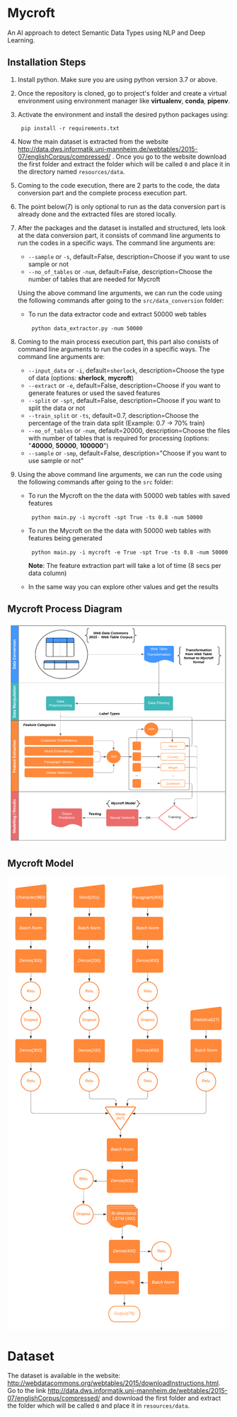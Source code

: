 # Mycroft

An AI approach to detect Semantic Data Types using NLP and Deep Learning.


## Installation Steps

1) Install python. Make sure you are using python version 3.7 or above.

2) Once the repository is cloned, go to project's folder and create a virtual environment using environment manager like **virtualenv**, **conda**, **pipenv**.

3) Activate the environment and install the desired python packages using:

    ```
     pip install -r requirements.txt
    ```

4) Now the main dataset is extracted from the website http://data.dws.informatik.uni-mannheim.de/webtables/2015-07/englishCorpus/compressed/ .
 Once you go to the website download the first folder and extract the folder which will be called `0` and place it in the directory named `resources/data`.

5) Coming to the code execution, there are 2 parts to the code, the data conversion part and the complete process execution part.

6) The point below(7) is only optional to run as the data conversion part is already done and the extracted files are stored locally.

7) After the packages and the dataset is installed and structured, lets look at the data conversion part, it consists of command line arguments to run the codes in a specific ways. The command line arguments are:

    - `--sample` or `-s`, default=False, description=Choose if you want to use sample or not
    - `--no_of_tables` or `-num`, default=False, description=Choose the number of tables that are needed for Mycroft
    
    Using the above command line arguments, we can run the code using the following commands after going to the `src/data_conversion` folder:
    
    - To run the data extractor code and extract 50000 web tables
            
        ``` python data_extractor.py -num 50000```

8) Coming to the main process execution part, this part also consists of command line arguments to run the codes in a specific ways. The command line arguments are:

    - `--input_data` or `-i`, default=`sherlock`, description=Choose the type of data (options: **sherlock**, **mycroft**)
    - `--extract` or `-e`, default=False, description=Choose if you want to generate features or used the saved features
    - `--split` or `-spt`, default=False, description=Choose if you want to split the data or not
    - `--train_split` or `-ts`, default=0.7, description=Choose the percentage of the train data split (Example: 0.7 -> 70% train)
    - `--no_of_tables` or `-num`, default=20000, description=Choose the files with number of tables that is required for processing (options: "**40000**, **50000**, **100000**")
    - `--sample` or `-smp`, default=False, description="Choose if you want to use sample or not"

9) Using the above command line arguments, we can run the code using the following commands after going to the `src` folder:

    - To run the Mycroft on the the data with 50000 web tables with saved features
    
        ``` python main.py -i mycroft -spt True -ts 0.8 -num 50000```
    
    - To run the Mycroft on the the data with 50000 web tables with features being generated
    
        ``` python main.py -i mycroft -e True -spt True -ts 0.8 -num 50000```
    
        **Note**: The feature extraction part will take a lot of time (8 secs per data column)
    
    - In the same way you can explore other values and get the results



## Mycroft Process Diagram

<img src="resources/images/architectural_diagram.png" width="500" height="500" />

## Mycroft Model

![Mycroft Model](resources/images/nnmodel.png)


# Dataset

The dataset is available in the website: http://webdatacommons.org/webtables/2015/downloadInstructions.html. Go to the link http://data.dws.informatik.uni-mannheim.de/webtables/2015-07/englishCorpus/compressed/ and download the first folder and extract the folder which will be called `0` and place it in `resources/data`.